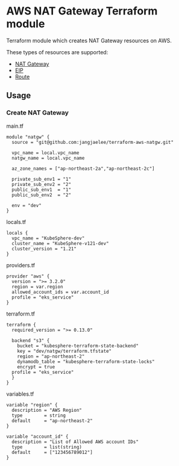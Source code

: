 # AWS NAT Gateway Terraform module

Terraform module which creates NAT Gateway resources on AWS.

These types of resources are supported:

* [NAT Gateway](https://registry.terraform.io/providers/hashicorp/aws/latest/docs/resources/nat_gateway)
* [EIP](https://registry.terraform.io/providers/hashicorp/aws/latest/docs/resources/eip)
* [Route](https://registry.terraform.io/providers/hashicorp/aws/latest/docs/resources/route)


## Usage
### Create NAT Gateway

main.tf
```hcl
module "natgw" {
  source = "git@github.com:jangjaelee/terraform-aws-natgw.git"

  vpc_name = local.vpc_name
  natgw_name = local.vpc_name

  az_zone_names = ["ap-northeast-2a","ap-northeast-2c"]

  private_sub_env1 = "1"
  private_sub_env2 = "2"
  public_sub_env1  = "1"
  public_sub_env2  = "2"

  env = "dev"
}
```

locals.tf
```hcl
locals {
  vpc_name = "KubeSphere-dev"
  cluster_name = "KubeSphere-v121-dev"
  cluster_version = "1.21"
}
```

providers.tf
```hcl
provider "aws" {
  version = ">= 3.2.0"
  region = var.region
  allowed_account_ids = var.account_id
  profile = "eks_service"
}
```

terraform.tf
```hcl
terraform {
  required_version = ">= 0.13.0"

  backend "s3" {
    bucket = "kubesphere-terraform-state-backend"
    key = "dev/natgw/terraform.tfstate"
    region = "ap-northeast-2"
    dynamodb_table = "kubesphere-terraform-state-locks"
    encrypt = true
  profile = "eks_service"
  }
}
```

variables.tf
```hcl
variable "region" {
  description = "AWS Region"
  type        = string
  default     = "ap-northeast-2"
}

variable "account_id" {
  description = "List of Allowed AWS account IDs"
  type        = list(string)
  default     = ["123456789012"]
}
```
